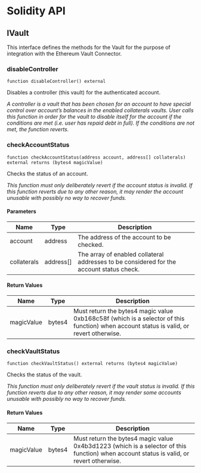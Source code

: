 # Solidity API

## IVault

This interface defines the methods for the Vault for the purpose of integration with the Ethereum Vault
Connector.

### disableController

```solidity
function disableController() external
```

Disables a controller (this vault) for the authenticated account.

_A controller is a vault that has been chosen for an account to have special control over account’s
balances in the enabled collaterals vaults. User calls this function in order for the vault to disable itself
for the account if the conditions are met (i.e. user has repaid debt in full). If the conditions are not met,
the function reverts._

### checkAccountStatus

```solidity
function checkAccountStatus(address account, address[] collaterals) external returns (bytes4 magicValue)
```

Checks the status of an account.

_This function must only deliberately revert if the account status is invalid. If this function reverts due
to any other reason, it may render the account unusable with possibly no way to recover funds._

#### Parameters

| Name        | Type      | Description                                                                              |
| ----------- | --------- | ---------------------------------------------------------------------------------------- |
| account     | address   | The address of the account to be checked.                                                |
| collaterals | address[] | The array of enabled collateral addresses to be considered for the account status check. |

#### Return Values

| Name       | Type   | Description                                                                                                                             |
| ---------- | ------ | --------------------------------------------------------------------------------------------------------------------------------------- |
| magicValue | bytes4 | Must return the bytes4 magic value 0xb168c58f (which is a selector of this function) when account status is valid, or revert otherwise. |

### checkVaultStatus

```solidity
function checkVaultStatus() external returns (bytes4 magicValue)
```

Checks the status of the vault.

_This function must only deliberately revert if the vault status is invalid. If this function reverts due to
any other reason, it may render some accounts unusable with possibly no way to recover funds._

#### Return Values

| Name       | Type   | Description                                                                                                                             |
| ---------- | ------ | --------------------------------------------------------------------------------------------------------------------------------------- |
| magicValue | bytes4 | Must return the bytes4 magic value 0x4b3d1223 (which is a selector of this function) when account status is valid, or revert otherwise. |
